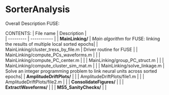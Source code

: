 # SorterAnalysis

Overall Description
FUSE: 

CONTENTS: 
| File name | Description |  
| --------- | ----------- |
| **MainLinking/** | *Main algorithm* for FUSE: linking the results of multiple local sorted epochs|
| MainLinking/cluster_tress_by_file.m | Driver routine for FUSE |
| MainLinking/compute_PCs_waveforms.m | | 
| MainLinking/compute_PC_center.m | |
| MainLinking/group_PC_struct.m | | 
| MainLinking/compute_cluster_sim_mat.m | |
| MainLinking/solve_linkage.m | Solve an integer programming problem to link neural units across sorted epochs| 
| **AmplitudeDriftPlots/** |  |
| AmplitudeDriftPlots/file1.m |  |
| AmplitudeDriftPlots/file2.m  |  |
| **ConsolidateFigures/** |   |
| **ExtractWaveforms/** |  |
| **MS5_SanityChecks/** |  |
